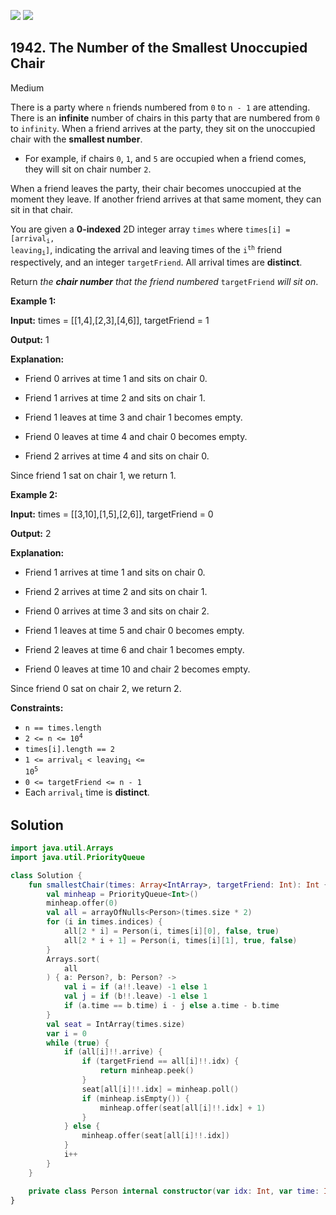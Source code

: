 [![](https://img.shields.io/github/stars/javadev/LeetCode-in-Kotlin?label=Stars&style=flat-square)](https://github.com/javadev/LeetCode-in-Kotlin)
[![](https://img.shields.io/github/forks/javadev/LeetCode-in-Kotlin?label=Fork%20me%20on%20GitHub%20&style=flat-square)](https://github.com/javadev/LeetCode-in-Kotlin/fork)

## 1942\. The Number of the Smallest Unoccupied Chair

Medium

There is a party where `n` friends numbered from `0` to `n - 1` are attending. There is an **infinite** number of chairs in this party that are numbered from `0` to `infinity`. When a friend arrives at the party, they sit on the unoccupied chair with the **smallest number**.

*   For example, if chairs `0`, `1`, and `5` are occupied when a friend comes, they will sit on chair number `2`.

When a friend leaves the party, their chair becomes unoccupied at the moment they leave. If another friend arrives at that same moment, they can sit in that chair.

You are given a **0-indexed** 2D integer array `times` where <code>times[i] = [arrival<sub>i</sub>, leaving<sub>i</sub>]</code>, indicating the arrival and leaving times of the <code>i<sup>th</sup></code> friend respectively, and an integer `targetFriend`. All arrival times are **distinct**.

Return _the **chair number** that the friend numbered_ `targetFriend` _will sit on_.

**Example 1:**

**Input:** times = \[\[1,4],[2,3],[4,6]], targetFriend = 1

**Output:** 1

**Explanation:** 

- Friend 0 arrives at time 1 and sits on chair 0. 

- Friend 1 arrives at time 2 and sits on chair 1. 

- Friend 1 leaves at time 3 and chair 1 becomes empty. 

- Friend 0 leaves at time 4 and chair 0 becomes empty. 

- Friend 2 arrives at time 4 and sits on chair 0. 
  
Since friend 1 sat on chair 1, we return 1.

**Example 2:**

**Input:** times = \[\[3,10],[1,5],[2,6]], targetFriend = 0

**Output:** 2

**Explanation:** 

- Friend 1 arrives at time 1 and sits on chair 0. 

- Friend 2 arrives at time 2 and sits on chair 1. 

- Friend 0 arrives at time 3 and sits on chair 2. 

- Friend 1 leaves at time 5 and chair 0 becomes empty. 

- Friend 2 leaves at time 6 and chair 1 becomes empty. 

- Friend 0 leaves at time 10 and chair 2 becomes empty. 
  
Since friend 0 sat on chair 2, we return 2.

**Constraints:**

*   `n == times.length`
*   <code>2 <= n <= 10<sup>4</sup></code>
*   `times[i].length == 2`
*   <code>1 <= arrival<sub>i</sub> < leaving<sub>i</sub> <= 10<sup>5</sup></code>
*   `0 <= targetFriend <= n - 1`
*   Each <code>arrival<sub>i</sub></code> time is **distinct**.

## Solution

```kotlin
import java.util.Arrays
import java.util.PriorityQueue

class Solution {
    fun smallestChair(times: Array<IntArray>, targetFriend: Int): Int {
        val minheap = PriorityQueue<Int>()
        minheap.offer(0)
        val all = arrayOfNulls<Person>(times.size * 2)
        for (i in times.indices) {
            all[2 * i] = Person(i, times[i][0], false, true)
            all[2 * i + 1] = Person(i, times[i][1], true, false)
        }
        Arrays.sort(
            all
        ) { a: Person?, b: Person? ->
            val i = if (a!!.leave) -1 else 1
            val j = if (b!!.leave) -1 else 1
            if (a.time == b.time) i - j else a.time - b.time
        }
        val seat = IntArray(times.size)
        var i = 0
        while (true) {
            if (all[i]!!.arrive) {
                if (targetFriend == all[i]!!.idx) {
                    return minheap.peek()
                }
                seat[all[i]!!.idx] = minheap.poll()
                if (minheap.isEmpty()) {
                    minheap.offer(seat[all[i]!!.idx] + 1)
                }
            } else {
                minheap.offer(seat[all[i]!!.idx])
            }
            i++
        }
    }

    private class Person internal constructor(var idx: Int, var time: Int, var leave: Boolean, var arrive: Boolean)
}
```